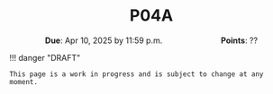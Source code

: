 <h1 align="center">
P04A
</h1>

<p style="text-align: center;">
    <object hspace="50">
        <strong>Due</strong></a>: Apr 10, 2025 by 11:59 p.m.
    </object>
    <object hspace="50">
        <strong>Points</strong></a>: ??
    </object>
</p>

!!! danger "DRAFT"

    This page is a work in progress and is subject to change at any moment.
